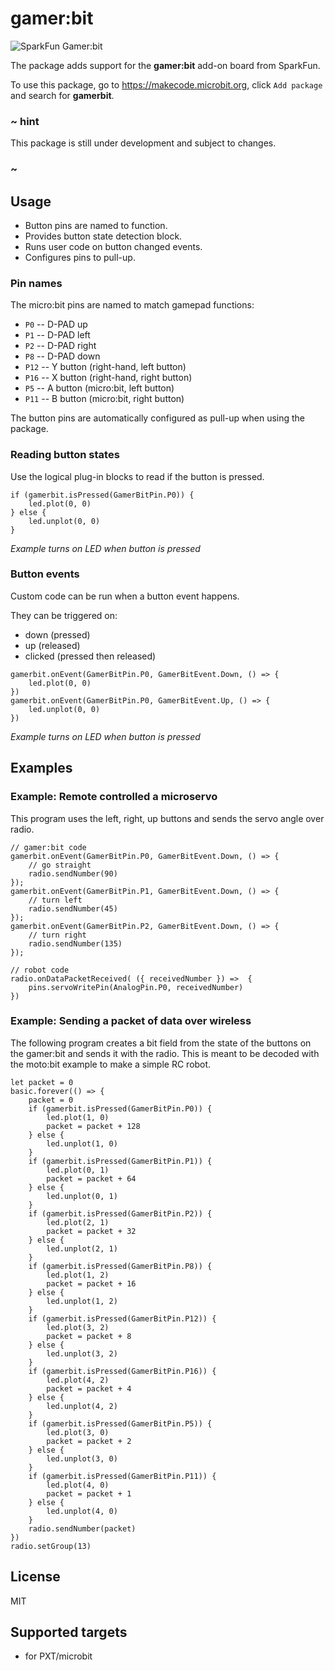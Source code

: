 # gamer:bit

![SparkFun Gamer:bit](https://raw.githubusercontent.com/sparkfun/pxt-gamer-bit/master/icon.png)  

The package adds support for the **gamer:bit** add-on board from SparkFun.

To use this package, go to https://makecode.microbit.org, click ``Add package`` and search for **gamerbit**.

### ~ hint

This package is still under development and subject to changes.

### ~

## Usage

* Button pins are named to function.
* Provides button state detection block.
* Runs user code on button changed events.
* Configures pins to pull-up.

### Pin names

The micro:bit pins are named to match gamepad functions:

* ``P0`` -- D-PAD up
* ``P1`` -- D-PAD left
* ``P2`` -- D-PAD right
* ``P8`` -- D-PAD down
* ``P12`` -- Y button (right-hand, left button)
* ``P16`` -- X button (right-hand, right button)
* ``P5`` -- A button (micro:bit, left button)
* ``P11`` -- B button (micro:bit, right button)

The button pins are automatically configured as pull-up when using the package.

### Reading button states

Use the logical plug-in blocks to read if the button is pressed.

```blocks
if (gamerbit.isPressed(GamerBitPin.P0)) {
    led.plot(0, 0)
} else {
    led.unplot(0, 0)
}
```

*Example turns on LED when button is pressed*

### Button events

Custom code can be run when a button event happens.

They can be triggered on:

* down (pressed)
* up (released)
* clicked (pressed then released)

```blocks
gamerbit.onEvent(GamerBitPin.P0, GamerBitEvent.Down, () => {
    led.plot(0, 0)
})
gamerbit.onEvent(GamerBitPin.P0, GamerBitEvent.Up, () => {
    led.unplot(0, 0)
})
```

*Example turns on LED when button is pressed*

## Examples

### Example: Remote controlled a microservo

This program uses the left, right, up buttons
and sends the servo angle over radio.

```blocks
// gamer:bit code
gamerbit.onEvent(GamerBitPin.P0, GamerBitEvent.Down, () => {
    // go straight
    radio.sendNumber(90)
});
gamerbit.onEvent(GamerBitPin.P1, GamerBitEvent.Down, () => {
    // turn left
    radio.sendNumber(45)
});
gamerbit.onEvent(GamerBitPin.P2, GamerBitEvent.Down, () => {
    // turn right
    radio.sendNumber(135)
});

// robot code
radio.onDataPacketReceived( ({ receivedNumber }) =>  {
    pins.servoWritePin(AnalogPin.P0, receivedNumber)
})
```

### Example: Sending a packet of data over wireless

The following program creates a bit field from the state of the buttons on the gamer:bit and sends it with the radio.  This is meant to be decoded with the moto:bit example to make a simple RC robot.


```blocks
let packet = 0
basic.forever(() => {
    packet = 0
    if (gamerbit.isPressed(GamerBitPin.P0)) {
        led.plot(1, 0)
        packet = packet + 128
    } else {
        led.unplot(1, 0)
    }
    if (gamerbit.isPressed(GamerBitPin.P1)) {
        led.plot(0, 1)
        packet = packet + 64
    } else {
        led.unplot(0, 1)
    }
    if (gamerbit.isPressed(GamerBitPin.P2)) {
        led.plot(2, 1)
        packet = packet + 32
    } else {
        led.unplot(2, 1)
    }
    if (gamerbit.isPressed(GamerBitPin.P8)) {
        led.plot(1, 2)
        packet = packet + 16
    } else {
        led.unplot(1, 2)
    }
    if (gamerbit.isPressed(GamerBitPin.P12)) {
        led.plot(3, 2)
        packet = packet + 8
    } else {
        led.unplot(3, 2)
    }
    if (gamerbit.isPressed(GamerBitPin.P16)) {
        led.plot(4, 2)
        packet = packet + 4
    } else {
        led.unplot(4, 2)
    }
    if (gamerbit.isPressed(GamerBitPin.P5)) {
        led.plot(3, 0)
        packet = packet + 2
    } else {
        led.unplot(3, 0)
    }
    if (gamerbit.isPressed(GamerBitPin.P11)) {
        led.plot(4, 0)
        packet = packet + 1
    } else {
        led.unplot(4, 0)
    }
    radio.sendNumber(packet)
})
radio.setGroup(13)
```

## License

MIT

## Supported targets

* for PXT/microbit


